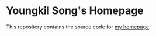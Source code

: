 # Youngkil Song's Homepage

This repository contains the source code for [my homepage](https://southflame.github.io).